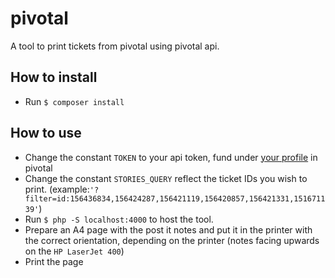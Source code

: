 # pivotal

A tool to print tickets from pivotal using pivotal api.

## How to install

- Run `$ composer install`

## How to use

- Change the constant `TOKEN` to your api token, fund under [your profile](https://www.pivotaltracker.com/profile) in pivotal
- Change the constant `STORIES_QUERY` reflect the ticket IDs you wish to print. (example:`'?filter=id:156436834,156424287,156421119,156420857,156421331,151671139'`)
- Run `$ php -S localhost:4000` to host the tool.
- Prepare an A4 page with the post it notes and put it in the printer with the correct orientation, depending on the printer (notes facing upwards on the `HP LaserJet 400`)
- Print the page
